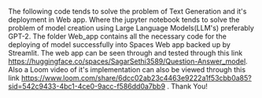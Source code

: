 The following code tends to solve the problem of Text Generation and it's deployment in Web app.
Where the jupyter notebook tends to solve the problem of model creation using Large Language Models(LLM's) preferably GPT-2.
The folder Web_app contains all the necessary code for the deploying of model successfully into Spaces Web app backed up by Streamlit.
The web app can be seen through and tested through this link https://huggingface.co/spaces/SagarSethi3589/Question-Answer_model.
Also a Loom video of it's implementation can also be viewed through this link https://www.loom.com/share/6dcc02ab23c4463e9222a1f53cbb0a85?sid=542c9433-4bc1-4ce0-9acc-f586dd0a7bb9 .
Thank You!
